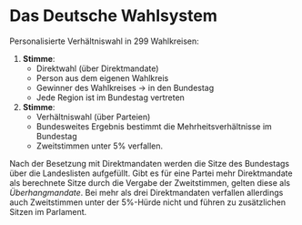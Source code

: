 # Das Deutsche Wahlsystem

Personalisierte Verhältniswahl in 299 Wahlkreisen:

1. **Stimme**: 
   - Direktwahl (über Direktmandate)
   - Person aus dem eigenen Wahlkreis
   - Gewinner des Wahlkreises -> in den Bundestag
   - Jede Region ist im Bundestag vertreten
2. **Stimme**: 
   - Verhältniswahl (über Parteien)
   - Bundesweites Ergebnis bestimmt die Mehrheitsverhältnisse im Bundestag
   - Zweitstimmen unter 5% verfallen. 

Nach der Besetzung mit Direktmandaten werden die Sitze des Bundestags über die Landeslisten aufgefüllt. Gibt es für eine Partei mehr Direktmandate als berechnete Sitze durch die Vergabe der Zweitstimmen, gelten diese als *Überhangmandate*. Bei mehr als drei Direktmandaten verfallen allerdings auch Zweitstimmen unter der 5%-Hürde nicht und führen zu zusätzlichen Sitzen im Parlament.
